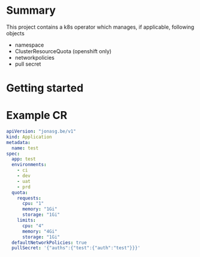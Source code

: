# Summary
This project contains a k8s operator which manages, if applicable, following objects
- namespace
- ClusterResourceQuota (openshift only)
- networkpolicies
- pull secret

# Getting started

# Example CR

```yaml
apiVersion: "jonasg.be/v1"
kind: Application
metadata:
  name: test
spec:
  app: test
  environments:
    - ci
    - dev
    - uat
    - prd
  quota:
    requests:
      cpu: "1"
      memory: "1Gi"
      storage: "1Gi"
    limits:
      cpu: "4"
      memory: "4Gi"
      storage: "1Gi"
  defaultNetworkPolicies: true
  pullSecret: '{"auths":{"test":{"auth":"test"}}}'
```
